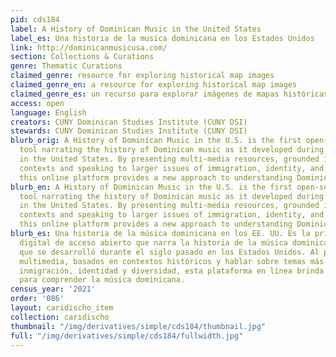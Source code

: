 ```yaml
---
pid: cds184
label: A History of Dominican Music in the United States
label_es: Una historia de la musica dominicana en los Estados Unidos
link: http://dominicanmusicusa.com/
section: Collections & Curations
genre: Thematic Curations
claimed_genre: resource for exploring historical map images
claimed_genre_en: a resource for exploring historical map images
claimed_genre_es: un recurso para explorar imágenes de mapas históricas
access: open
language: English
creators: CUNY Dominican Studies Institute (CUNY DSI)
stewards: CUNY Dominican Studies Institute (CUNY DSI)
blurb_orig: A History of Dominican Music in the U.S. is the first open-source digital
  tool narrating the history of Dominican music as it developed during the past century
  in the United States. By presenting multi-media resources, grounded in historical
  contexts and speaking to larger issues of immigration, identity, and diversity,
  this online platform provides a new approach to understanding Dominican music.
blurb_en: A History of Dominican Music in the U.S. is the first open-source digital
  tool narrating the history of Dominican music as it developed during the past century
  in the United States. By presenting multi-media resources, grounded in historical
  contexts and speaking to larger issues of immigration, identity, and diversity,
  this online platform provides a new approach to understanding Dominican music.
blurb_es: Una historia de la música dominicana en los EE. UU. Es la primera herramienta
  digital de acceso abierto que narra la historia de la música dominicana a medida
  que se desarrolló durante el siglo pasado en los Estados Unidos. Al presentar recursos
  multimedia, basados en contextos históricos y hablar sobre temas más amplios de
  inmigración, identidad y diversidad, esta plataforma en línea brinda un nuevo enfoque
  para comprender la música dominicana.
census_year: '2021'
order: '086'
layout: caridischo_item
collection: caridischo
thumbnail: "/img/derivatives/simple/cds184/thumbnail.jpg"
full: "/img/derivatives/simple/cds184/fullwidth.jpg"
---
```

